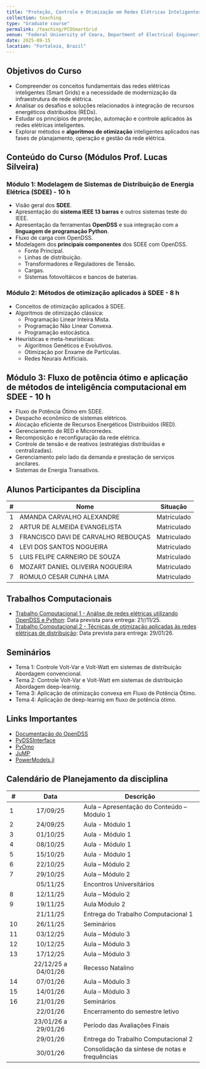 ```yaml
---
title: "Proteção, Controle e Otimização em Redes Elétricas Inteligentes"
collection: teaching
type: "Graduate course"
permalink: /teaching/PCOSmartGrid
venue: "Federal University of Ceara, Department of Electrical Engineering"
date: 2025-09-15
location: "Fortaleza, Brazil"
---
```


## Objetivos do Curso

- Compreender os conceitos fundamentais das redes elétricas inteligentes (Smart Grids) e a necessidade de  modernização da infraestrutura de rede elétrica.
- Analisar os desafios e soluções relacionados à integração de recursos energéticos distribuídos (REDs).
- Estudar os princípios de proteção, automação e controle aplicados às redes elétricas inteligentes.
- Explorar métodos e **algoritmos de otimização** inteligentes aplicados nas fases de planajamento, operação e gestão da rede elétrica.

## Conteúdo do Curso (Módulos Prof. Lucas Silveira)

### Módulo 1: Modelagem de Sistemas de Distribuição de Energia Elétrica (SDEE) - 10 h

- Visão geral dos **SDEE**.
- Apresentação do **sistema IEEE 13 barras** e outros sistemas teste do IEEE.
- Apresentação da ferramentas **OpenDSS** e sua integração com a **linguagem de programação Python**.
- Fluxo de carga com OpenDSS.
- Modelagem dos **principais componentes** dos SDEE com OpenDSS.
  - Fonte Principal.
  - Linhas de distribuição.
  - Transformadores e Reguladores de Tensão.
  - Cargas.
  - Sistemas fotovoltáicos e bancos de baterias.

### Módulo 2: Métodos de otimização aplicados à SDEE - 8 h

- Conceitos de otimização aplicados à SDEE.
- Algoritmos de otimização clássica:
  - Programação Linear Inteira Mista.
  - Programação Não Linear Convexa.
  - Programação estocástica.
- Heurísticas e meta-heurísticas:
  - Algoritmos Genéticos e Evolutivos.
  - Otimização por Enxame de Partículas.
  - Redes Neurais Artificiais.

## Módulo 3: Fluxo de potência ótimo e aplicação de métodos de inteligência computacional em SDEE - 10 h

- Fluxo de Potência Ótimo em SDEE.
- Despacho econômico de sistemas elétricos.
- Alocação eficiente de Recursos Energéticos Distribuídos (RED).
- Gerenciamento de RED e Microrredes.
- Recomposição e reconfiguração da rede elétrica.
- Controle de tensão e de reativos (estratégias distribuídas e centralizadas).
- Gerenciamento pelo lado da demanda e prestação de serviços ancilares.
- Sistemas de Energia Transativos.

## Alunos Participantes da Disciplina

| #   | Nome                                | Situação    |
| --- | ----------------------------------- | ----------- |
| 1   | AMANDA CARVALHO ALEXANDRE           | Matriculado |
| 2   | ARTUR DE ALMEIDA EVANGELISTA        | Matriculado |
| 3   | FRANCISCO DAVI DE CARVALHO REBOUÇAS | Matriculado |
| 4   | LEVI DOS SANTOS NOGUEIRA            | Matriculado |
| 5   | LUIS FELIPE CARNEIRO DE SOUZA       | Matriculado |
| 6   | MOZART DANIEL OLIVEIRA NOGUEIRA     | Matriculado |
| 7   | ROMULO CESAR CUNHA LIMA             | Matriculado |

## Trabalhos Computacionais

- [Trabalho Computacional 1 - Análise de redes elétricas utilizando OpenDSS e Python](): Data prevista para entrega: 21//11/25.
- [Trabalho Computacional 2 - Técnicas de otimização aplicadas às redes elétricas de distribuição](): Data prevista para entrega: 29/01/26.

## Seminários

- Tema 1: Controle Volt-Var e Volt-Watt em sistemas de distribuição Abordagem convencional.
- Tema 2: Controle Volt-Var e Volt-Watt em sistemas de distribuição Abordagem deep-learnig.
- Tema 3: Aplicação de otimização convexa em Fluxo de Potência Ótimo.
- Tema 4: Aplicação de deep-learnig em fluxo de potência ótimo.

## Links Importantes

- [Documentação do OpenDSS](https://opendss.epri.com/)
- [PyDSSInterface]()
- [PyOmo]()
- [JuMP]()
- [PowerModels.jl]()

## Calendário de Planejamento da disciplina

| #   |        Data         | Descrição                                      |
| --- | :-----------------: | ---------------------------------------------- |
| 1   |      17/09/25       | Aula – Apresentação do Conteúdo – Módulo 1     |
| 2   |      24/09/25       | Aula - Módulo 1                                |
| 3   |      01/10/25       | Aula - Módulo 1                                |
| 4   |      08/10/25       | Aula - Módulo 1                                |
| 5   |      15/10/25       | Aula - Módulo 1                                |
| 6   |      22/10/25       | Aula – Módulo 2                                |
| 7   |      29/10/25       | Aula – Módulo 2                                |
|     |      05/11/25       | Encontros Universitários                       |
| 8   |      12/11/25       | Aula – Módulo 2                                |
| 9   |      19/11/25       | Aula Módulo 2                                  |
|     |      21/11/25       | Entrega do Trabalho Computacional 1            |
| 10  |      26/11/25       | Seminários                                     |
| 11  |      03/12/25       | Aula – Módulo 3                                |
| 12  |      10/12/25       | Aula – Módulo 3                                |
| 13  |      17/12/25       | Aula – Módulo 3                                |
|     | 22/12/25 a 04/01/26 | Recesso Natalino                               |
| 14  |      07/01/26       | Aula – Módulo 3                                |
| 15  |      14/01/26       | Aula – Módulo 3                                |
| 16  |      21/01/26       | Seminários                                     |
|     |      22/01/26       | Encerramento do semestre letivo                |
|     | 23/01/26 a 29/01/26 | Período das Avaliações Finais                  |
|     |      29/01/26       | Entrega do Trabalho Computacional 2            |
|     |      30/01/26       | Consolidação da síntese de notas e frequências |
